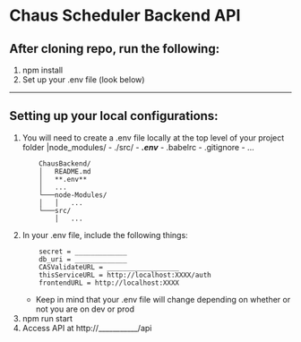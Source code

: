 # Chaus Scheduler Backend API



## After cloning repo, run the following:

1. npm install
2. Set up your .env file (look below)

---

## Setting up your local configurations:

1. You will need to create a .env file locally at the top level of your project folder
        |node_modules/
            - ./src/
            - ***.env***
            - .babelrc
            - .gitignore
            - ...
    ```
        ChausBackend/
        │   README.md
        │   **.env**
        │   ...
        └───node-Modules/
        │   │   ...
        └───src/
            │   ...
    ```
2. In your .env file, include the following things:
    ```
        secret = _____________
        db_uri = _____________
        CASValidateURL = __________________
        thisServiceURL = http://localhost:XXXX/auth
        frontendURL = http://localhost:XXXX
    ```
    - Keep in mind that your .env file will change depending on whether or not you are on dev or prod
3.  npm run start
4.  Access API at http://___________/api 